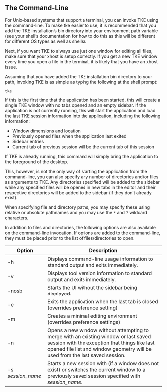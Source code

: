 ## The Command-Line

For Unix-based systems that support a terminal, you can invoke TKE using the command-line.  To make tke easier to use, it is recommended that you add the TKE installation’s bin directory into your environment path variable (see your shell’s documentation for how to do this as this will be different for different OS types as well as shells).

Next, if you want TKE to always use just one window for editing all files, make sure that your xhost is setup correctly.  If you get a new TKE window every time you open a file in the terminal, it is likely that you have an xhost issue.

Assuming that you have added the TKE installation bin directory to your path, invoking TKE is as simple as typing the following at the shell prompt:

`tke`

If this is the first time that the application has been started, this will create a single TKE window with no tabs opened and an empty sidebar.  If the application is not currently running, this will start the application and load the last TKE session information into the application, including the following information:

- Window dimensions and location
- Previously opened files when the application last exited
- Sidebar entries
- Current tab of previous session will be the current tab of this session

If TKE is already running, this command will simply bring the application to the foreground of the desktop.

This, however, is not the only way of starting the application from the command-line, you can also specify any number of directories and/or files as arguments to TKE.  Any directories specified will be added to the sidebar while any specified files will be opened in new tabs in the editor and their respective directories will be added to the sidebar (if they don’t already exist).

When specifying file and directory paths, you may specify these using relative or absolute pathnames and you may use the `*` and `?` wildcard characters.

In addition to files and directories, the following options are also available on the command-line invocation.  If options are added to the command-line, they must be placed prior to the list of files/directories to open.

| Option | Description |
| - | - |
| -h | Displays command-line usage information to standard output and exits immediately. |
| -v | Displays tool version information to standard output and exits immediately. |
| -nosb | Starts the UI without the sidebar being displayed. |
| -e | Exits the application when the last tab is closed (overrides preference setting) |
| -m | Creates a minimal editing environment (overrides preference settings) |
| -n | Opens a new window without attempting to merge with an existing window or last saved session with the exception that things like last opened file list and window geometry will be used from the last saved session. |
| -s _session\_name_ | Starts a new session with (if a window does not exist) or switches the current window to a previously saved session specified with _session\_name_. |



